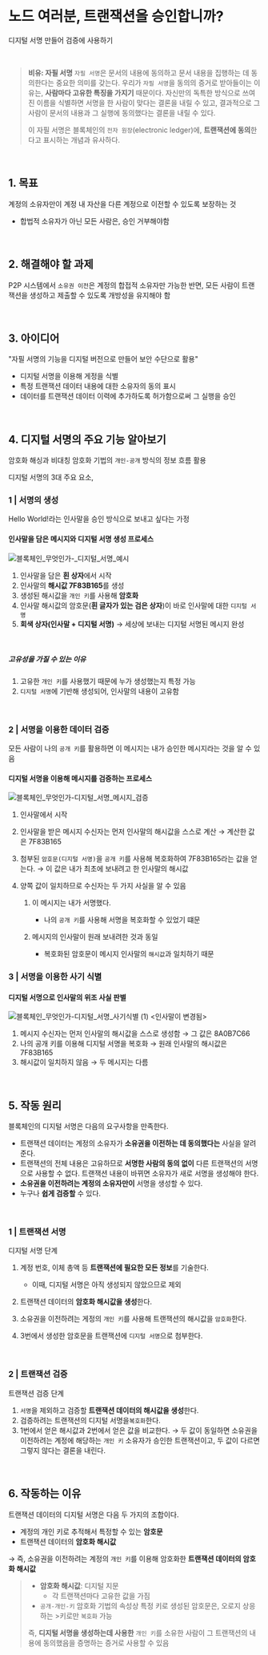 # 노드 여러분, 트랜잭션을 승인합니까?

디지털 서명 만들어 검증에 사용하기

<br>

> **비유: 자필 서명**
> `자필 서명`은 문서의 내용에 동의하고 문서 내용을 집행하는 데 동의한다는 중요한 의미를 갖는다. 우리가 `자필 서명`을 동의의 증거로 받아들이는 이유는, **사람마다 고유한 특징을 가지기** 때문이다. 자신만의 독특한 방식으로 쓰여진 이름을 식별하면 서명을 한 사람이 맞다는 결론을 내릴 수 있고, 결과적으로 그 사람이 문서의 내용과 그 실행에 동의했다는 결론을 내릴 수 있다.
>
> 이 자필 서명은 블록체인의 `전자 원장`(electronic ledger)에, **트랜잭션에 동의**한다고 표시하는 개념과 유사하다.

<br>

## 1. 목표

계정의 소유자만이 계정 내 자산을 다른 계정으로 이전할 수 있도록 보장하는 것

- 합법적 소유자가 아닌 모든 사람은, 승인 거부해야함

<br>

## 2. 해결해야 할 과제

P2P 시스템에서 `소유권 이전`은 계정의 합접적 소유자만 가능한 반면, 모든 사람이 트랜잭션을 생성하고 제출할 수 있도록 개방성을 유지해야 함

<br>

## 3. 아이디어

"자필 서명의 기능을 디지털 버전으로 만들어 보안 수단으로 활용"

- 디지털 서명을 이용해 게정을 식별
- 특정 트랜잭션 데이터 내용에 대한 소유자의 동의 표시
- 데이터를 트랜잭션 데이터 이력에 추가하도록 허가함으로써 그 실행을 승인

<br>

## 4. 디지털 서명의 주요 기능 알아보기

암호화 해싱과 비대칭 암호화 기법의 `개인-공개` 방식의 정보 흐름 활용

디지털 서명의 3대 주요 요소,

### 1 | 서명의 생성

Hello World!라는 인사말을 승인 방식으로 보내고 싶다는 가정

#### 인사말을 담은 메시지와 디지털 서명 생성 프로세스

![블록체인_무엇인가-_디지털_서명_예시](https://github.com/lbo728/BlockChainStudy/assets/72309817/e815d7ff-cb2e-4f37-bf25-e1be15601e86)

1. 인사말을 담은 **흰 상자**에서 시작
2. 인사말의 **해시값 7F83B165**를 생성
3. 생성된 해시값을 `개인 키`를 사용해 **암호화**
4. 인사말 해시값의 암호문(**흰 글자가 있는 검은 상자**)이 바로 인사말에 대한 `디지털 서명`
5. **회색 상자(인사말 + 디지털 서명)** → 세상에 보내는 디지털 서명된 메시지 완성

<br>

##### 고유성을 가질 수 있는 이유

1. 고유한 `개인 키`를 사용했기 때문에 누가 생성했는지 특정 가능
2. `디지털 서명`에 기반해 생성되어, 인사말의 내용이 고유함

<br>

### 2 | 서명을 이용한 데이터 검증

모든 사람이 나의 `공개 키`를 활용하면 이 메시지는 내가 승인한 메시지라는 것을 알 수 있음

#### 디지털 서명을 이용해 메시지를 검증하는 프로세스

![블록체인_무엇인가-디지털_서명_메시지_검증](https://github.com/lbo728/BlockChainStudy/assets/72309817/63d9fe88-2b99-4538-9e82-c5c571f8bbb5)

1. 인사말에서 시작
2. 인사말을 받은 메시지 수신자는 먼저 인사말의 해시값을 스스로 계산
   → 계산한 값은 7F83B165
3. 첨부된 `암호문(디지털 서명)`을 `공개 키`를 사용해 복호화하여 7F83B165라는 값을 얻는다.
   → 이 값은 내가 최초에 보내려고 한 인사말의 해시값
4. 양쪽 값이 일치하므로 수신자는 두 가지 사실을 알 수 있음

   1. 이 메시지는 내가 서명했다.

      - 나의 `공개 키`를 사용해 서명을 복호화할 수 있었기 떄문

   2. 메시지의 인사말이 원래 보내려한 것과 동일

      - 복호화된 암호문이 메시지 인사말의 `해시값`과 일치하기 때문

### 3 | 서명을 이용한 사기 식별

#### 디지털 서명으로 인사말의 위조 사실 판별

![블록체인_무엇인가-디지털_서명_사기식별 (1)](https://github.com/lbo728/BlockChainStudy/assets/72309817/1efc8b85-4cf3-4407-b043-d85e5c0e2e28)
<인사말이 변경됨>

1. 메시지 수신자는 먼저 인사말의 해시값을 스스로 생성함
   → 그 값은 8A0B7C66
2. 나의 공개 키를 이용해 디지털 서명을 복호화
   → 원래 인사말의 해시값은 7F83B165
3. 해시값이 일치하지 않음
   → 두 메시지는 다름

<br>

## 5. 작동 원리

블록체인의 디지털 서명은 다음의 요구사항을 만족한다.

- 트랜잭션 데이터는 계정의 소유자가 **소유권을 이전하는 데 동의했다는** 사실을 알려준다.
- 트랜잭션의 전체 내용은 고유하므로 **서명한 사람의 동의 없이** 다른 트랜잭션의 서명으로 사용할 수 없다. 트랜잭션 내용이 바뀌면 소유자가 새로 서명을 생성해야 한다.
- **소유권을 이전하려는 계정의 소유자만이** 서명을 생성할 수 있다.
- 누구나 **쉽게 검증할** 수 있다.

<br>

### 1 | 트랜잭션 서명

디지털 서명 단계

1.  계정 번호, 이체 총액 등 **트랜잭션에 필요한 모든 정보**를 기술한다.

    - 이때, 디지털 서명은 아직 생성되지 않았으므로 제외

2.  트랜잭션 데이터의 **암호화 해시값을 생성**한다.
3.  소유권을 이전하려는 게정의 `개인 키`를 사용해 트랜잭션의 해시값을 `암호화`한다.
4.  3번에서 생성한 암호문을 트랜잭션에 `디지털 서명`으로 첨부한다.

<br>

### 2 | 트랜잭션 검증

트랜잭션 검증 단계

1. `서명`을 제외하고 검증할 **트랜잭션 데이터의 해시값을 생성**한다.
2. 검증하려는 트랜잭션의 디지털 서명을`복호화`한다.
3. 1번에서 얻은 해시값과 2번에서 얻은 값을 비교한다.
   → 두 값이 동일하면 소유권을 이전하려는 계정에 해당하는 `개인 키` 소유자가 승인한 트랜잭션이고, 두 값이 다르면 그렇지 않다는 결론을 내린다.

<br>

## 6. 작동하는 이유

트랜잭션 데이터의 디지털 서명은 다음 두 가지의 조합이다.

- 계정의 개인 키로 추적해서 특정할 수 있는 **암호문**
- 트랜잭션 데이터의 **암호화 해시값**

→ 즉, 소유권을 이전하려는 계정의 `개인 키`를 이용해 암호화한 **트랜잭션 데이터의 암호화 해시값**

> - **암호화 해시값**: 디지털 지문
>   - 각 트랜잭션마다 고유한 값을 가짐
> - `공개-개인-키` 암호화 기법의 속성상 특정 키로 생성된 암호문은, 오로지 상응하는 >키로만 `복호화` 가능
>
> 즉, **디지털 서명을 생성하는데 사용한** `개인 키`를 소유한 사람이 그 트랜잭션의 내용에 동의했음을 증명하는 증거로 사용할 수 있음
